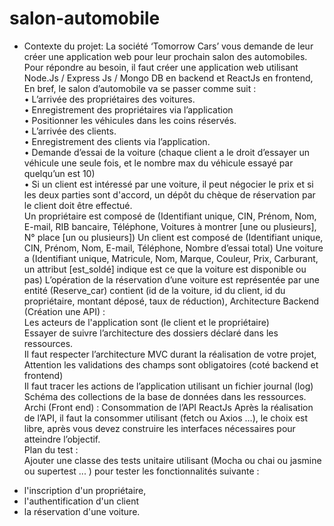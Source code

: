 # salon-automobile
- Contexte du projet:
La société ‘Tomorrow Cars’ vous demande de leur créer une application web pour leur prochain salon des automobiles. Pour répondre au besoin, il faut créer une application web utilisant Node.Js / Express Js / Mongo DB en backend et ReactJs en frontend,  En bref, le salon d’automobile va se passer comme suit :  
• L’arrivée des propriétaires des voitures.  
• Enregistrement des propriétaires via l’application  
• Positionner les véhicules dans les coins réservés.  
• L’arrivée des clients.  
• Enregistrement des clients via l’application.  
• Demande d’essai de la voiture (chaque client a le droit d’essayer un véhicule une seule fois, et le nombre max du véhicule essayé par quelqu’un est 10)  
• Si un client est intéressé par une voiture, il peut négocier le prix et si les deux parties sont d'accord, un dépôt du chèque de réservation par le client doit être effectué.  
Un propriétaire est composé de (Identifiant unique, CIN, Prénom, Nom, E-mail, RIB bancaire, Téléphone, Voitures à montrer [une ou plusieurs], N° place [un ou plusieurs]) Un client est composé de (Identifiant unique, CIN, Prénom, Nom, E-mail, Téléphone, Nombre d’essai total) Une voiture a (Identifiant unique, Matricule, Nom, Marque, Couleur, Prix, Carburant, un attribut [est_soldé] indique est ce que la voiture est disponible ou pas) 
L’opération de la réservation d’une voiture est représentée par une entité (Reserve_car) contient (id de la voiture, id du client, id du propriétaire, montant déposé, taux de réduction),  Architecture Backend (Création une API) :      
Les acteurs de l'application sont (le client et le propriétaire)     
Essayer de suivre l’architecture des dossiers déclaré dans les ressources.     
Il faut respecter l’architecture MVC durant la réalisation de votre projet, Attention les validations des champs sont obligatoires (coté backend et frontend)     
Il faut tracer les actions de l’application utilisant un fichier journal (log) Schéma des collections de la base de données dans les ressources.  
Archi (Front end) : Consommation de l’API ReactJs Après la réalisation de l’API, il faut la consommer utilisant (fetch ou Axios …), le choix est libre, après vous devez construire les interfaces nécessaires pour atteindre l’objectif.  
​  Plan du test :      
Ajouter une classe des tests unitaire utilisant (Mocha ou chai ou jasmine ou supertest ... ) pour tester les fonctionnalités suivante :     
* l'inscription d'un propriétaire,     
* l'authentification d'un client     
* la réservation d'une voiture.
